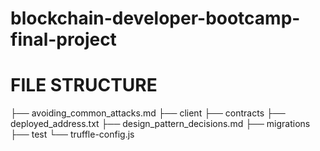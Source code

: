 # blockchain-developer-bootcamp-final-project

# FILE STRUCTURE
├── avoiding_common_attacks.md
├── client
├── contracts
├── deployed_address.txt
├── design_pattern_decisions.md
├── migrations
├── test
└── truffle-config.js
